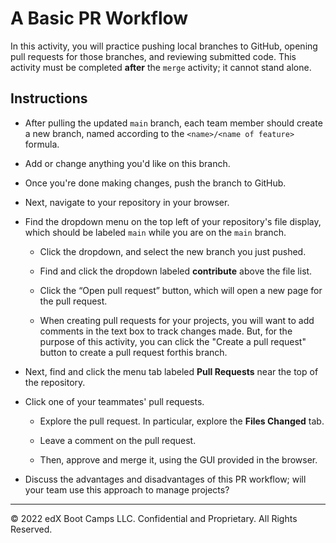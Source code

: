 # A Basic PR Workflow

In this activity, you will practice pushing local branches to GitHub, opening pull requests for those branches, and reviewing submitted code. This activity must be completed **after** the `merge` activity; it cannot stand alone.

## Instructions

* After pulling the updated `main` branch, each team member should create a new branch, named according to the `<name>/<name of feature>` formula.

* Add or change anything you'd like on this branch.

* Once you're done making changes, push the branch to GitHub.

* Next, navigate to your repository in your browser.

* Find the dropdown menu on the top left of your repository's file display, which should be labeled `main` while you are on the `main` branch.

  * Click the dropdown, and select the new branch you just pushed.

  * Find and click the dropdown labeled **contribute** above the file list.

  * Click the “Open pull request” button, which will open a new page for the pull request.

  * When creating pull requests for your projects, you will want to add comments in the text box to track changes made. But, for the purpose of this activity, you can click the "Create a pull request" button to create a pull request forthis branch.

* Next, find and click the menu tab labeled **Pull Requests** near the top of the repository.

* Click one of your teammates' pull requests.

  * Explore the pull request. In particular, explore the **Files Changed** tab.

  * Leave a comment on the pull request.

  * Then, approve and merge it, using the GUI provided in the browser.

* Discuss the advantages and disadvantages of this PR workflow; will your team use this approach to manage projects?

---

© 2022 edX Boot Camps LLC. Confidential and Proprietary. All Rights Reserved.
